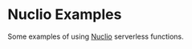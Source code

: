 # Nuclio Examples

Some examples of using [Nuclio](https://github.com/nuclio/nuclio) serverless functions.